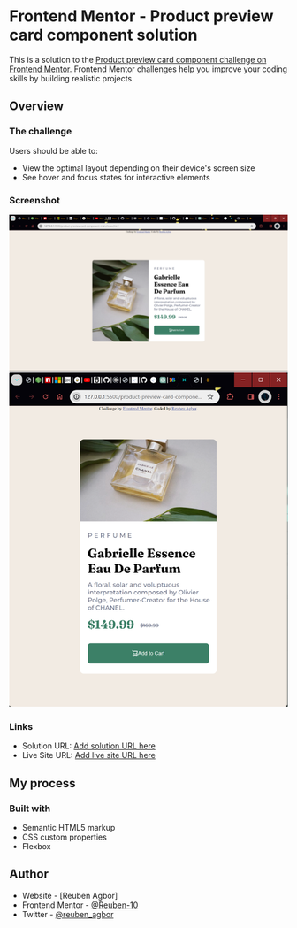 # Frontend Mentor - Product preview card component solution

This is a solution to the [Product preview card component challenge on Frontend Mentor](https://www.frontendmentor.io/challenges/product-preview-card-component-GO7UmttRfa). Frontend Mentor challenges help you improve your coding skills by building realistic projects. 


## Overview

### The challenge

Users should be able to:

- View the optimal layout depending on their device's screen size
- See hover and focus states for interactive elements

### Screenshot

![Desktop View](<Desktop view .png>)
![Mobile View](<Mobile view.png>)

### Links

- Solution URL: [Add solution URL here](https://your-solution-url.com)
- Live Site URL: [Add live site URL here](https://your-live-site-url.com)

## My process

### Built with

- Semantic HTML5 markup
- CSS custom properties
- Flexbox

## Author

- Website - [Reuben Agbor]
- Frontend Mentor - [@Reuben-10](https://www.frontendmentor.io/profile/Reuben-10)
- Twitter - [@reuben_agbor](https://twitter.com/reuben_agbor)
